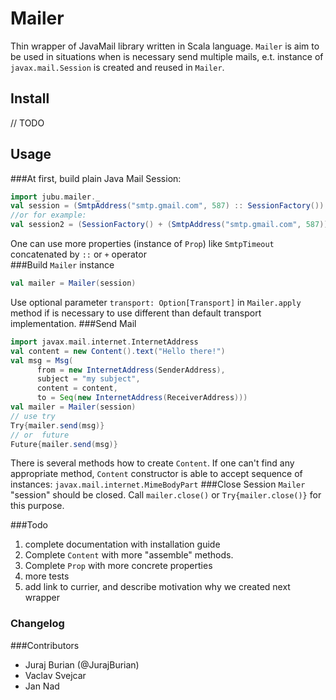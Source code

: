 # Mailer
Thin wrapper of JavaMail library written in Scala language. 
`Mailer` is aim to be used in situations when is necessary send multiple mails, e.t. instance of `javax.mail.Session`
is created and reused in `Mailer`.
## Install
// TODO
## Usage
###At first, build plain Java Mail Session:  
```Scala
import jubu.mailer._
val session = (SmtpAddress("smtp.gmail.com", 587) :: SessionFactory()).session(Some("user@gmail.com"-> "password"))
//or for example:
val session2 = (SessionFactory() + (SmtpAddress("smtp.gmail.com", 587)).session()
```
One can use more properties (instance of `Prop`) like `SmtpTimeout` concatenated by `::` or `+` operator  
###Build `Mailer` instance
```Scala
val mailer = Mailer(session)
```
Use optional parameter `transport: Option[Transport]` in `Mailer.apply` method if is necessary to use different than default transport implementation.
###Send Mail
```Scala
import javax.mail.internet.InternetAddress
val content = new Content().text("Hello there!")
val msg = Msg(
      from = new InternetAddress(SenderAddress),
      subject = "my subject",
      content = content,
      to = Seq(new InternetAddress(ReceiverAddress)))
val mailer = Mailer(session)      
// use try       
Try{mailer.send(msg)}
// or  future 
Future{mailer.send(msg)}
```
There is several methods how to create `Content`. If one can't find any appropriate method, `Content` constructor is able to accept sequence of instances: `javax.mail.internet.MimeBodyPart` 
###Close Session
`Mailer` "session" should be closed. Call `mailer.close()` or `Try{mailer.close()}` for this purpose.

###Todo 
1. complete documentation with installation guide
2. Complete `Content` with more "assemble" methods.
3. Complete `Prop` with more concrete properties
4. more tests
5. add link to currier, and describe motivation why we created next wrapper

### Changelog

###Contributors
* Juraj Burian (@JurajBurian)
* Vaclav Svejcar
* Jan Nad